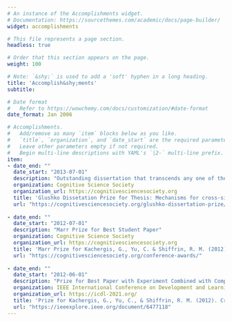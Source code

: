 ```yaml
---
# An instance of the Accomplishments widget.
# Documentation: https://sourcethemes.com/academic/docs/page-builder/
widget: accomplishments

# This file represents a page section.
headless: true

# Order that this section appears on the page.
weight: 100

# Note: `&shy;` is used to add a 'soft' hyphen in a long heading.
title: 'Accomplish&shy;ments'
subtitle:

# Date format
#   Refer to https://wowchemy.com/docs/customization/#date-format
date_format: Jan 2006

# Accomplishments.
#   Add/remove as many `item` blocks below as you like.
#   `title`, `organization`, and `date_start` are the required parameters.
#   Leave other parameters empty if not required.
#   Begin multi-line descriptions with YAML's `|2-` multi-line prefix.
item:
- date_end: ""
  date_start: "2013-07-01"
  description: "Outstanding dissertation that transcends any one of the individual fields comprising cognitive science."
  organization: Cognitive Science Society
  organization_url: https://cognitivesciencesociety.org
  title: 'Glushko Dissetation Prize for Thesis: Mechanisms for cross-situational learning of word-referent mappings: Empirical and modeling evidence'
  url: "https://cognitivesciencesociety.org/glushko-dissertation-prize/"
  
- date_end: ""
  date_start: "2012-07-01"
  description: "Marr Prize for Best Student Paper"
  organization: Cognitive Science Society
  organization_url: https://cognitivesciencesociety.org
  title: 'Marr Prize for Kachergis, G., Yu, C. & Shiffrin, R. M. (2012). Actively Learning Nouns Across Ambiguous Situations.'
  url: "https://cognitivesciencesociety.org/conference-awards/"
 
- date_end: ""
  date_start: "2012-06-01"
  description: "Prize for Best Paper with Experiment Combined with Computational Model"
  organization: IEEE International Conference on Development and Learning / EpiRob
  organization_url: https://icdl-2021.org/
  title: 'Prize for Kachergis, G., Yu, C., & Shiffrin, R. M. (2012). Cross-situational Word Learning is Better Modeled by Associations than Hypotheses.'
  url: "https://ieeexplore.ieee.org/document/6477118" 
---
```

